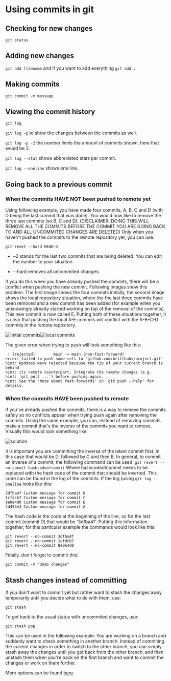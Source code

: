 # Using commits in git
## Checking for new changes
```git status```
## Adding new changes
```git add filename``` and if you want to add everything ```git add .```
## Making commits
```git commit -m message```
## Viewing the commit history
```git log```

```git log -p``` to show the changes between the commits as well.

```git log -p -2``` the number limits the amount of commits shown, here that would be 2.

```git log --stat``` shows abbreviated stats per commit.

```git log --oneline``` shows one line.
## Going back to a previous commit
### When the commits HAVE NOT been pushed to remote yet
Using following example, you have made four commits, A, B, C and D (with D being the last commit that was done). You would now like to remove 
the three last commits (so B, C and D).
(DISCLAIMER: DOING THIS WILL REMOVE ALL THE COMMITS BEFORE THE COMMIT YOU ARE GOING BACK TO AND ALL UNCOMMITED CHANGES ARE DELETED) 
Only when you haven't pushed the commits to the remote repository yet, you can use:

```git reset --hard HEAD~3```

- ~2 stands for the last two commits that are being deleted. You can edit the number to your situation.

- --hard removes all uncommited changes.

If you do this when you have already pushed the commits, there will be a conflict when pushing the new commit. Following images show this problem. The first image shows the four commits initially, the second image shows the local repository situation, where the the last three commits have been removed and a new commit has been added (for example when you unknowingly already started working on top of the removal of the commits). This new commit is now called E. Putting both of these situations together, it is clear that pushing the local A-E commits will conflict with the A-B-C-D commits in the remote repository. 

![initial commits](/images/init.png)![local commits](/images/local.png) 

The given error when trying to push will look something like this:
```
 ! [rejected]        main -> main (non-fast-forward)
error: failed to push some refs to 'github.com:britthubs/project.git'
hint: Updates were rejected because the tip of your current branch is behind
hint: its remote counterpart. Integrate the remote changes (e.g.
hint: 'git pull ...') before pushing again.
hint: See the 'Note about fast-forwards' in 'git push --help' for details.
```
### When the commits HAVE been pushed to remote
If you've already pushed the commits, there is a way to remove the commits safely so no conflicts appear when trying push again after removing the commits. 
Using the same example, you can, instead of removing commits, make a commit that's the inverse of the commits you want to remove. Visually this would look something like:

![solution](/images/solution.png)

It is important you are committing the inverse of the latest commit first, in this case that would be D, followed by C and then B. In general, to commit an inverse of a commit, the following command can be used:
```git revert --no-commit hashcodeofcommit``` Where hashcodeofcommit needs to be replaced with the hash code of the commit that should be inverted. This code can be found in the log of the commits. If the log (using ```git log --oneline``` looks like this:

```
3dfba4f Custom message for commit D
1cfdcb7 Custom message for commit C
8e0e4d0 Custom message for commit B
4d453e3 Custom message for commit A
```

The hash code is the code at the beginning of the line, so for the last commit (commit D) that would be '3dfba4f'.
Putting this information together, for this particular example the commands would look like this:

```
git revert --no-commit 3dfba4f
git revert --no-commit 1cfdcb7
git revert --no-commit 8e0e4d0
```
Finally, don't forget to commit this:

```
git commit -m "Undo changes"
```

## Stash changes instead of committing
If you don't want to commit yet but rather want to stash the changes away temporarily until you decide what to do with them, use:

```git stash```

To get back to the usual status with uncommited changes, use: 

```git stash pop```

This can be used in the following example: You are working on a branch and suddenly want to check something in another branch. 
Instead of commiting the current changes in order to switch to the other branch, you can simply stash away the changes until you
get back from the other branch, and then unstash them when you're back on the first branch and want to commit the changes or 
work on them further.


More options can be found [here](https://git-scm.com/book/en/v2/Git-Basics-Viewing-the-Commit-History).

